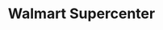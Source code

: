 ---
title: "Walmart Supercenter"
url: /henderson/walmart-supercenter-east-lake-mead-parkway/
shop: Supermarkt
---